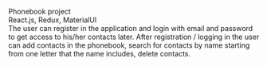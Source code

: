 Phonebook project     
React.js, Redux, MaterialUI  
The user can register in the application and login with email and password to get access to his/her contacts later.
After registration / logging in the user can add contacts in the phonebook, search for contacts by name starting from one letter that the name includes, delete contacts.
